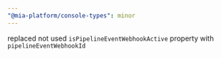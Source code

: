 ```yaml
---
"@mia-platform/console-types": minor
---
```


replaced not used `isPipelineEventWebhookActive` property with `pipelineEventWebhookId`
